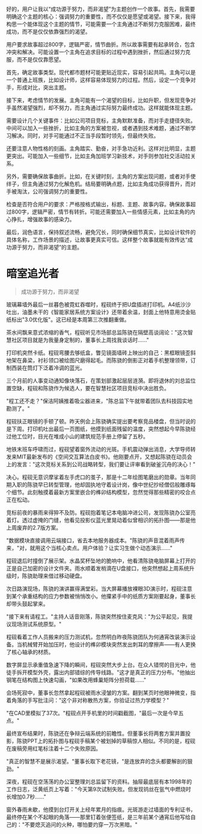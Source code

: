 <ReasoningChainRenderer>
好的，用户让我以“成功源于努力，而非渴望”为主题创作一个故事。首先，我需要明确这个主题的核心：强调努力的重要性，而不仅仅是愿望或渴望。接下来，我得构思一个能体现这个主题的情节，可能需要一个主角通过不断努力克服困难，最终成功，而不是仅仅依靠强烈的渴望。

用户要求故事超过800字，逻辑严密，情节曲折。所以故事需要有起承转合，包含冲突和解决。可能设置一个主角在追求目标的过程中遇到挫折，然后通过努力克服，而不是仅仅靠愿望。

首先，确定故事类型。现代都市题材可能更贴近现实，容易引起共鸣。主角可以是一个普通上班族，比如设计师，这样容易体现努力的过程。然后，设定一个竞争对手，形成对比，突出主题。

接下来，考虑情节的发展。主角可能有一个渴望的目标，比如升职，但发现竞争对手虽然渴望强烈，却不努力，而主角通过实际努力最终成功。这样就能体现主题。

需要设计几个关键事件：比如公司项目竞标，主角默默准备，而对手走捷径失败。中间可以加入一些挫折，比如主角的方案被忽视，或者遇到技术难题，通过不断学习解决。同时，对手可能通过不正当手段暂时领先，但最终失败。

还要注意人物性格的刻画。主角踏实、勤奋，对手急功近利。这样对比明显，主题更突出。可能加入一些细节，比如主角加班学习新技术，对手则参加社交活动拉关系。

另外，需要确保故事曲折。比如，在关键时刻，主角的方案出现问题，或者对手使绊子，但主角通过努力化解危机。结局要明确点题，比如主角成功获得晋升，而对手被淘汰，公司强调努力的重要性。

检查是否符合用户的要求：严格按格式输出，标题、主题、故事内容。确保故事超过800字，逻辑严密，情节有转折。可能还需要加入一些情感元素，比如主角的内心挣扎，增强故事的感染力。

最后，润色语言，保持叙述流畅，避免冗长，同时确保细节真实，比如设计软件的具体名称，工作场景的描述，让故事更真实可信。这样整个故事就能有效传达“成功源于努力，而非渴望”的主题。
</ReasoningChainRenderer>

# 暗室追光者

> 成功源于努力，而非渴望

玻璃幕墙外最后一丝暮色被霓虹吞噬时，程砚终于把U盘插进打印机。A4纸沙沙吐出，油墨未干的《智能家居系统方案设计》还带着余温，封面上他特意用烫金贴纸标出"3.0优化版"。这已经是本周第三次推翻重做。

茶水间飘来意式浓缩的香气，程砚听见市场部总监陈骁在隔壁高谈阔论："这次智慧社区项目就是为我量身定制的，董事长上周找我谈话时......"

打印机突然卡纸。程砚弯腰去够纸盒，瞥见镜面墙砖上映出的自己：黑框眼镜歪斜地架在鼻梁，衬衫领口被绘图尺磨得起毛。而陈骁的倒影正对着手机整理领带，订制西装在筒灯下泛着冷调的蓝光。

三个月前的人事变动通知像块落石，在策划部激起层层涟漪。即将退休的刘总监位置空缺，程砚和陈骁作为候选人，要在智慧社区项目竞标中决出胜负。

"程工还不走？"保洁阿姨推着吸尘器进来，"陈总监下午就带着团队去科技园实地勘测了。"

程砚扶正眼镜的手顿了顿。昨天例会上陈骁确实提出要考察竞品楼盘，但当时说的是下周。打印机吐出最后一页图纸，他摸到纸面残留的温度，突然想起今早陈骁经过他工位时，目光在堆成小山的建筑规范手册上停留了五秒。

地铁末班车呼啸而过，程砚望着窗外流动的光斑。手机震动弹出消息，大学导师转发来MIT最新发布的《空间交互算法白皮书》。他刚要点开，又想起陈骁在动员会上的发言："这次竞标关系到公司战略转型，我们要让评审看到破釜沉舟的决心！"

决心。程砚无意识摩挲着左手虎口的茧子，那是十二年绘图笔磨出的勋章。当年同期入职的陈骁早已转型管理，他却固执地守着设计岗，像中世纪抄经僧侣般雕琢每个细节。此刻触摸着最新方案里嵌合的榫卯结构模型，忽然觉得那些精密的咬合点正在松动。

竞标前夜的暴雨来得猝不及防。程砚抱着笔记本电脑冲进公司，发现陈骁办公室亮着灯。透过虚掩的门缝，他看见投影仪蓝光里晃动着似曾相识的拓扑图——那是他上周废弃的2.7版方案。

"数据模块直接调用云端接口，省去本地服务器成本。"陈骁的声音混着雨声传来，"对，就用这个当核心卖点。用户体验？让实习生做个动态演示......"

程砚退后时撞倒了展示架。水晶奖杯坠地的脆响中，他看清陈骁电脑屏幕上打开的正是自己加密的设计文件夹。雨水顺着发梢滴在U盘接口，他突然想起上周系统升级时，陈骁助理来借过移动硬盘。

次日路演现场，陈骁的演讲赢得满堂彩。当大屏幕播放裸眼3D演示时，程砚注意到某个承重结构的应力参数被悄悄改小。他攥紧手中的纸质方案刚要起身，董事长却带头鼓起掌来。

"接下来有请程工。"主持人话音刚落，陈骁突然按住麦克风："为公平起见，我提议现场测试系统原型。"

程砚看着工作人员搬来的压力测试机，忽然明白昨夜陈骁团队为何通宵改装演示设备。当机械臂开始加压时，他设计的榫卯模块突然发出刺耳的摩擦声——有人更换了核心轴承的材质。

数字屏显示承重值急速下降的瞬间，程砚突然大步上台。在众人错愕的目光中，他徒手拆开模型外壳，露出内部错综的传导线路。"这才是真正的压力分布。"他抽出钢笔在结构图上快速勾画，"如果改用蜂巢矩阵分担荷载......"

会场死寂中，董事长忽然拿起程砚被雨水浸皱的方案。翻到某页时他眼神微变，指着角落的手写批注问："这个非对称散热方案，你验证过热力学模型？"

"在CAD里模拟了37次。"程砚点开手机里的时间戳截图，"最后一次是今早五点。"

最终宣布结果时，陈骁还在争辩云端系统的前瞻性。但董事长将两套方案并置投影，陈骁PPT上的拓扑图与程砚手稿某个被划掉的草稿惊人相似。不同的是，程砚在废稿旁用红笔标注着十二个失败原因。

"真正的智慧不是展示渴望。"董事长取下老花镜，"是连放弃的念头都要解剖的狠劲。"

深夜，程砚在空荡荡的办公室整理刘总监留下的资料。抽屉最底层有本1998年的工作日志，泛黄纸页上写着："今天第9次试制失败。但发现钨丝在氩气中燃烧时长增加0.7秒......"

窗外春雨未歇，他摸到台灯开关上经年累月的指痕。光斑游走过墙面的专利证书，最终停在某个不起眼的角落——那里钉着张便签纸，是三年前某个通宵后他写给自己的："不要熄灭追问的火种，哪怕要灼穿一万次黑暗。"